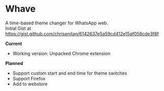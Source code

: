 # Whave
A time-based theme changer for WhatsApp web. 
<br> Initial Gist at https://gist.github.com/chrisenitan/6142637e5a59cd412e15af058cde3f8f

**Current**
- Working version: Unpacked Chrome extension

**Planned**
- Support custom start and end time for theme switches
- Support Firefox
- Add to webstore 
